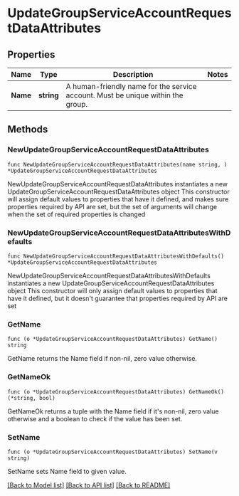 # UpdateGroupServiceAccountRequestDataAttributes

## Properties

Name | Type | Description | Notes
------------ | ------------- | ------------- | -------------
**Name** | **string** | A human-friendly name for the service account. Must be unique within the group. | 

## Methods

### NewUpdateGroupServiceAccountRequestDataAttributes

`func NewUpdateGroupServiceAccountRequestDataAttributes(name string, ) *UpdateGroupServiceAccountRequestDataAttributes`

NewUpdateGroupServiceAccountRequestDataAttributes instantiates a new UpdateGroupServiceAccountRequestDataAttributes object
This constructor will assign default values to properties that have it defined,
and makes sure properties required by API are set, but the set of arguments
will change when the set of required properties is changed

### NewUpdateGroupServiceAccountRequestDataAttributesWithDefaults

`func NewUpdateGroupServiceAccountRequestDataAttributesWithDefaults() *UpdateGroupServiceAccountRequestDataAttributes`

NewUpdateGroupServiceAccountRequestDataAttributesWithDefaults instantiates a new UpdateGroupServiceAccountRequestDataAttributes object
This constructor will only assign default values to properties that have it defined,
but it doesn't guarantee that properties required by API are set

### GetName

`func (o *UpdateGroupServiceAccountRequestDataAttributes) GetName() string`

GetName returns the Name field if non-nil, zero value otherwise.

### GetNameOk

`func (o *UpdateGroupServiceAccountRequestDataAttributes) GetNameOk() (*string, bool)`

GetNameOk returns a tuple with the Name field if it's non-nil, zero value otherwise
and a boolean to check if the value has been set.

### SetName

`func (o *UpdateGroupServiceAccountRequestDataAttributes) SetName(v string)`

SetName sets Name field to given value.



[[Back to Model list]](../README.md#documentation-for-models) [[Back to API list]](../README.md#documentation-for-api-endpoints) [[Back to README]](../README.md)


